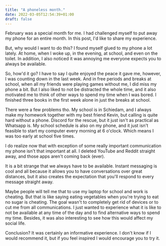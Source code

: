 ```yaml
---
title: "A phoneless month."
date: 2022-03-05T12:54:39+01:00
draft: false
---
```


February was a special month for me. I had challenged myself to put away my phone for an entire month. In this post, I'd like to share my experience.

But, why would I want to do this? I found myself glued to my phone a lot lately. At home, when I woke up, in the evening, at school, and even on the toilet. In addition, I also noticed it was annoying me everyone expects you to always be available.

So, how'd it go? I have to say I quite enjoyed the peace it gave me, however, I was counting down in the last week. And in free periods and breaks at school, when all my friends were playing games without me, I did miss my phone a bit. But I also liked to not be distracted the whole time, and it also motivated me to think of other ways to spend my time when I was bored. I finished three books in the first week alone in just the breaks at school.

There were a few problems tho. My school is in Schiedam, and I always make my homework together with my best friend Kevin, but calling is quite hard without a phone. Discord for the rescue, but it just isn't as practical as Whatsapp is. My school schedule is also on my phone, and it just isn't feasible to start my computer every morning at 6 o'clock. Which means I was too early at school five times.

I do realize now that with exception of some really important communication my phone isn't that important at all. I deleted YouTube and Reddit straight away, and those apps aren't coming back (ever).

It is a bit strange that we always have to be available. Instant messaging is cool and all because it allows you to have conversations over great distances, but it also creates the expectation that you'll respond to every message straight away.

Maybe people will tell me that to use my laptop for school and work is cheating. But that is like saying eating vegetables when you're trying to eat no sugar is cheating. The goal wasn't to completely get rid of devices or to cut me from all communications. I just wanted to experience what it is like to not be available at any time of the day and to find alternative ways to spend my time. Besides, it was also interesting to see how this would affect my social life.

Conclusion? It was certainly an informative experience. I don't know if I would recommend it, but if you feel inspired I would encourage you to try it.

<!--But what do you guys think of this challenge? Would you try it yourself or would you regret it? Leave a comment down below. I'd love to chat about these topics!-->